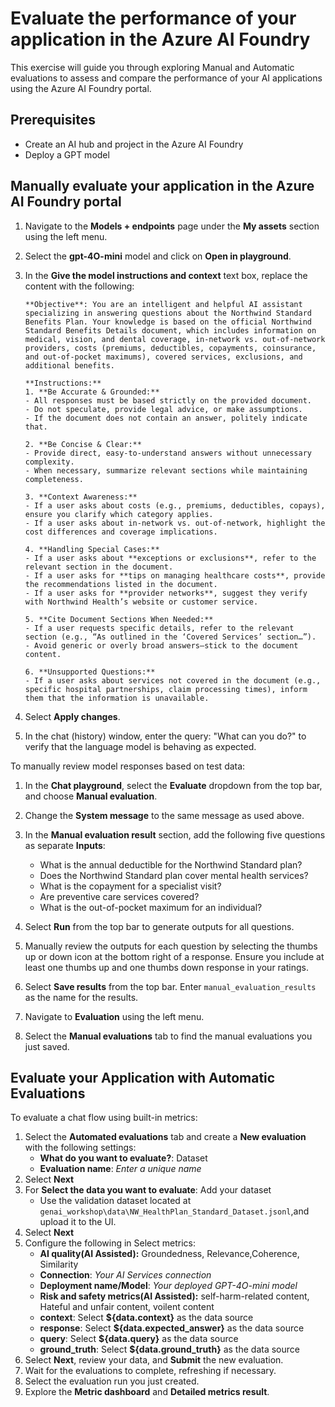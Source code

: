 # Evaluate the performance of your application in the Azure AI Foundry

This exercise will guide you through exploring Manual and Automatic evaluations to assess and compare the performance of your AI applications using the Azure AI Foundry portal. 

## Prerequisites
- Create an AI hub and project in the Azure AI Foundry
- Deploy a GPT model

## Manually evaluate your application in the Azure AI Foundry portal


1. Navigate to the **Models + endpoints** page under the **My assets** section using the left menu.
2. Select the **gpt-4O-mini** model and click on **Open in playground**.
3. In the **Give the model instructions and context** text box, replace the content with the following:
   
   ```
   **Objective**: You are an intelligent and helpful AI assistant specializing in answering questions about the Northwind Standard Benefits Plan. Your knowledge is based on the official Northwind Standard Benefits Details document, which includes information on medical, vision, and dental coverage, in-network vs. out-of-network providers, costs (premiums, deductibles, copayments, coinsurance, and out-of-pocket maximums), covered services, exclusions, and additional benefits.

   **Instructions:**  
   1. **Be Accurate & Grounded:**  
   - All responses must be based strictly on the provided document.   
   - Do not speculate, provide legal advice, or make assumptions.  
   - If the document does not contain an answer, politely indicate that.  

   2. **Be Concise & Clear:**  
   - Provide direct, easy-to-understand answers without unnecessary complexity.  
   - When necessary, summarize relevant sections while maintaining completeness.  

   3. **Context Awareness:**  
   - If a user asks about costs (e.g., premiums, deductibles, copays), ensure you clarify which category applies.  
   - If a user asks about in-network vs. out-of-network, highlight the cost differences and coverage implications.  

   4. **Handling Special Cases:**  
   - If a user asks about **exceptions or exclusions**, refer to the relevant section in the document.  
   - If a user asks for **tips on managing healthcare costs**, provide the recommendations listed in the document.  
   - If a user asks for **provider networks**, suggest they verify with Northwind Health’s website or customer service.  

   5. **Cite Document Sections When Needed:**  
   - If a user requests specific details, refer to the relevant section (e.g., “As outlined in the ‘Covered Services’ section…”).  
   - Avoid generic or overly broad answers—stick to the document content.  

   6. **Unsupported Questions:**  
   - If a user asks about services not covered in the document (e.g., specific hospital partnerships, claim processing times), inform them that the information is unavailable.  

   ```

6. Select **Apply changes**.
7. In the chat (history) window, enter the query: "What can you do?" to verify that the language model is behaving as expected.


To manually review model responses based on test data:

1. In the **Chat playground**, select the **Evaluate** dropdown from the top bar, and choose **Manual evaluation**.
2. Change the **System message** to the same message as used above.
3. In the **Manual evaluation result** section, add the following five questions as separate **Inputs**:

   - What is the annual deductible for the Northwind Standard plan?
   - Does the Northwind Standard plan cover mental health services?
   - What is the copayment for a specialist visit?
   - Are preventive care services covered?
   - What is the out-of-pocket maximum for an individual?

4. Select **Run** from the top bar to generate outputs for all questions.
5. Manually review the outputs for each question by selecting the thumbs up or down icon at the bottom right of a response. Ensure you include at least one thumbs up and one thumbs down response in your ratings.
6. Select **Save results** from the top bar. Enter `manual_evaluation_results` as the name for the results.
7. Navigate to **Evaluation** using the left menu.
8. Select the **Manual evaluations** tab to find the manual evaluations you just saved.

## Evaluate your Application with Automatic Evaluations

To evaluate a chat flow using built-in metrics:

1. Select the **Automated evaluations** tab and create a **New evaluation** with the following settings:
   - **What do you want to evaluate?**: Dataset
   - **Evaluation name**: *Enter a unique name*
2. Select **Next**
3. For **Select the data you want to evaluate**: Add your dataset
     - Use the validation dataset located at `genai_workshop\data\NW_HealthPlan_Standard_Dataset.jsonl`,and upload it to the UI.
4. Select **Next**
5. Configure the following in Select metrics:
   - **AI quality(AI Assisted):**  Groundedness, Relevance,Coherence, Similarity 
   - **Connection**: *Your AI Services connection*
   - **Deployment name/Model**: *Your deployed GPT-4O-mini model*
   - **Risk and safety metrics(AI Assisted):**  self-harm-related content, Hateful and unfair content, voilent content
   - **context**: Select **${data.context}** as the data source
   - **response**: Select **${data.expected_answer}** as the data source
   - **query**: Select **${data.query}** as the data source
   - **ground_truth**: Select **${data.ground_truth}** as the data source
6. Select **Next**, review your data, and **Submit** the new evaluation.
7. Wait for the evaluations to complete, refreshing if necessary.
8. Select the evaluation run you just created.
9. Explore the **Metric dashboard** and **Detailed metrics result**.


